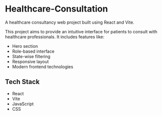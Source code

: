 # Healthcare-Consultation

A healthcare consultancy web project built using React and Vite.

This project aims to provide an intuitive interface for patients to consult with healthcare professionals. It includes features like:

- Hero section
- Role-based interface
- State-wise filtering
- Responsive layout
- Modern frontend technologies

## Tech Stack

- React
- Vite
- JavaScript
- CSS
